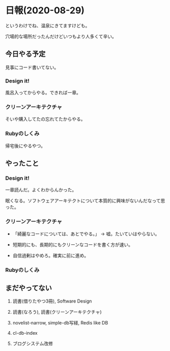 # 日報(2020-08-29)

というわけでね、温泉にきてますけども。

穴場的な場所だったんだけどいつもより人多くて辛い。

## 今日やる予定

見事にコード書いてない。

### Design it!

風呂入ってからやる。できれば一章。

### クリーンアーキテクチャ

そいや購入してたの忘れてたからやる。

### Rubyのしくみ

帰宅後にやるやつ。

## やったこと

### Design it!

一章読んだ。よくわからんかった。

眠くなる。ソフトウェアアーキテクトについて本質的に興味がないんだなって思った。

### クリーンアーキテクチャ

* 「綺麗なコードについては、あとでやる。」 -> 嘘。たいていはやらない。

* 短期的にも、長期的にもクリーンなコードを書く方が速い。

* 自信過剰はやめろ。確実に前に進め。

### Rubyのしくみ

## まだやってない

1. 読書(借りたやつ3冊), Software Design

2. 読書(なろう), 読書(クリーンアーキテクチャ)

3. novelist-narrow, simple-db写経, Redis like DB

4. cl-db-index

5. ブログシステム改修
